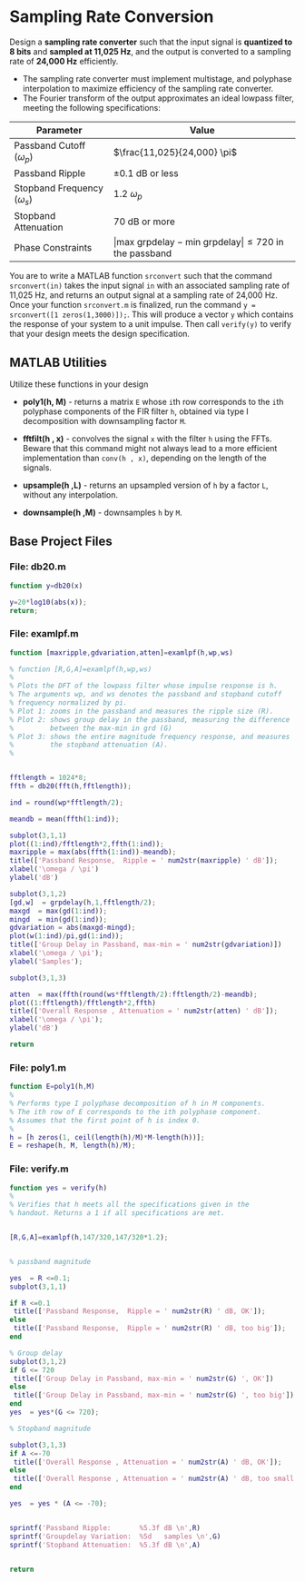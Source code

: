 # Sampling Rate Conversion

Design a **sampling rate converter** such that the input signal is **quantized to 8 bits** and **sampled at 11,025 Hz**, and the output is converted to a sampling rate of **24,000 Hz** efficiently. 

- The sampling rate converter must implement multistage, and polyphase interpolation to maximize efficiency of the sampling rate converter.
- The Fourier transform of the output approximates an ideal lowpass filter, meeting the following specifications:

| Parameter                       | Value                                                                              |
|---------------------------------|------------------------------------------------------------------------------------|
| Passband Cutoff ($\omega_p$)    | $\frac{11,025}{24,000} \pi$                                                        |
| Passband Ripple                 | ±0.1 dB or less                                                                    |
| Stopband Frequency ($\omega_s$) | 1.2 $\omega_p$                                                                     |
| Stopband Attenuation            | 70 dB or more                                                                      |
| Phase Constraints               | $\lvert \text{max grpdelay} - \text{min grpdelay} \rvert \leq 720$ in the passband |

You are to write a MATLAB function `srconvert` such that the command `srconvert(in)` takes the input signal `in` with an associated sampling rate of 11,025 Hz, and returns an output signal at a sampling rate of 24,000 Hz. Once your function `srconvert.m` is finalized, run the command `y = srconvert([1 zeros(1,3000)]);`. This will produce a vector `y` which contains the response of your system to a unit impulse. Then call `verify(y)` to verify that your design meets the design specification.

## MATLAB Utilities

Utilize these functions in your design

- **poly1(h, M)** - returns a matrix `E` whose `i`th row corresponds to the `i`th polyphase components of the FIR filter `h`, obtained via type I decomposition with downsampling factor `M`.

- **fftfilt(h , x)** - convolves the signal `x` with the filter `h` using the FFTs. Beware that this command might not always lead to a more efficient implementation than `conv(h , x)`, depending on the length of the signals.

- **upsample(h ,L)** - returns an upsampled version of `h` by a factor `L`, without any interpolation.

- **downsample(h ,M)** - downsamples `h` by `M`.

## Base Project Files

### File: db20.m

```matlab
function y=db20(x)

y=20*log10(abs(x));
return;
```

### File: examlpf.m

```matlab
function [maxripple,gdvariation,atten]=examlpf(h,wp,ws)

% function [R,G,A]=examlpf(h,wp,ws)
%
% Plots the DFT of the lowpass filter whose impulse response is h.
% The arguments wp, and ws denotes the passband and stopband cutoff 
% frequency normalized by pi.
% Plot 1: zooms in the passband and measures the ripple size (R).
% Plot 2: shows group delay in the passband, measuring the difference 
%         between the max-min in grd (G)
% Plot 3: shows the entire magnitude frequency response, and measures
%         the stopband attenuation (A).
% 


fftlength = 1024*8;
ffth = db20(fft(h,fftlength));

ind = round(wp*fftlength/2);

meandb = mean(ffth(1:ind));

subplot(3,1,1)
plot((1:ind)/fftlength*2,ffth(1:ind));
maxripple = max(abs(ffth(1:ind))-meandb);
title(['Passband Response,  Ripple = ' num2str(maxripple) ' dB']);
xlabel('\omega / \pi')
ylabel('dB')

subplot(3,1,2)
[gd,w]  = grpdelay(h,1,fftlength/2);
maxgd  = max(gd(1:ind));
mingd  = min(gd(1:ind));
gdvariation = abs(maxgd-mingd);
plot(w(1:ind)/pi,gd(1:ind));
title(['Group Delay in Passband, max-min = ' num2str(gdvariation)])
xlabel('\omega / \pi');
ylabel('Samples');

subplot(3,1,3)

atten  = max(ffth(round(ws*fftlength/2):fftlength/2)-meandb);
plot((1:fftlength)/fftlength*2,ffth)
title(['Overall Response , Attenuation = ' num2str(atten) ' dB']);
xlabel('\omega / \pi');
ylabel('dB')

return
```

### File: poly1.m

```matlab
function E=poly1(h,M)
%
% Performs type I polyphase decomposition of h in M components.
% The ith row of E corresponds to the ith polyphase component.
% Assumes that the first point of h is index 0.
%
h = [h zeros(1, ceil(length(h)/M)*M-length(h))];
E = reshape(h, M, length(h)/M);
```

### File: verify.m

```matlab
function yes = verify(h)
%
% Verifies that h meets all the specifications given in the
% handout. Returns a 1 if all specifications are met.


[R,G,A]=examlpf(h,147/320,147/320*1.2);


% passband magnitude

yes  = R <=0.1;
subplot(3,1,1)

if R <=0.1
 title(['Passband Response,  Ripple = ' num2str(R) ' dB, OK']);
else
 title(['Passband Response,  Ripple = ' num2str(R) ' dB, too big']);
end

% Group delay
subplot(3,1,2)
if G <= 720
 title(['Group Delay in Passband, max-min = ' num2str(G) ', OK'])
else
 title(['Group Delay in Passband, max-min = ' num2str(G) ', too big'])
end
yes  = yes*(G <= 720);

% Stopband magnitude

subplot(3,1,3)
if A <=-70
 title(['Overall Response , Attenuation = ' num2str(A) ' dB, OK']);
else
 title(['Overall Response , Attenuation = ' num2str(A) ' dB, too small']);
end

yes  = yes * (A <= -70);


sprintf('Passband Ripple:       %5.3f dB \n',R)
sprintf('Groupdelay Variation:  %5d   samples \n',G)
sprintf('Stopband Attenuation:  %5.3f dB \n',A)


return
```
